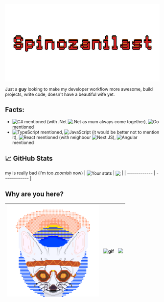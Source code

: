 <div align="center">

[![spinozanilast](https://raw.githubusercontent.com/Spinozanilast/spinozanilast/refs/heads/master/assets/spinozanilast-nickname-outlined.png)](https://spinozanilast.github.io/personal/)

</div>

Just a **guy** looking to make my developer workflow more awesome, build projects, write code, doesn't have a beautiful wife yet.

## Facts: 
* ![C#](https://img.shields.io/badge/c%23-%23239120.svg?style=for-the-badge&logo=csharp&logoColor=white) mentioned (with .Net 	![.Net](https://img.shields.io/badge/.NET-5C2D91?style=for-the-badge&logo=.net&logoColor=white) as mum always come together), ![Go](https://img.shields.io/badge/go-%2300ADD8.svg?style=for-the-badge&logo=go&logoColor=white) mentioned
* ![TypeScript](https://img.shields.io/badge/typescript-%23007ACC.svg?style=for-the-badge&logo=typescript&logoColor=white) mentioned, ![JavaScript](https://img.shields.io/badge/javascript-%23323330.svg?style=for-the-badge&logo=javascript&logoColor=%23F7DF1E) (it would be better not to mention it), ![React](https://img.shields.io/badge/react-%2320232a.svg?style=for-the-badge&logo=react&logoColor=%2361DAFB) mentioned (with neighbour ![Next JS](https://img.shields.io/badge/Next-black?style=for-the-badge&logo=next.js&logoColor=white)), ![Angular](https://img.shields.io/badge/angular-%23DD0031.svg?style=for-the-badge&logo=angular&logoColor=white) mentioned

## 📈 GitHub Stats
my is really bad (i'm too *zoomish* now)
| <img align="center" src="https://github-readme-stats.vercel.app/api?username=spinozanilast&show_icons=true&theme=radical" alt="Your stats" /> | <img align="center" src="https://github-readme-stats.vercel.app/api/top-langs/?username=spinozanilast&layout=compact&theme=radical&hide=html,css" /> |
| ------------- | ------------- |

## Why are you here?

|  <img src="assets/spinozanilast.gif" width="300"  /> | ![gif](https://media2.giphy.com/media/v1.Y2lkPTc5MGI3NjExenJ2bHdkbW1jNnBjMHZrY2FieW1tcGE4bzBwMmxjMmoyOW13bnR3dyZlcD12MV9pbnRlcm5hbF9naWZfYnlfaWQmY3Q9Zw/GJzcpHBkDuHDWUghUw/giphy.gif)| <img src="https://media1.giphy.com/media/v1.Y2lkPTc5MGI3NjExZXNid25ieXN4cGJtam9vZmE1dmhjcWg1bWJzc3BlcWo3eGtjdnltMCZlcD12MV9pbnRlcm5hbF9naWZfYnlfaWQmY3Q9Zw/EwjwdDEOyMZZLVUxWN/giphy.gif"/> | 
| ------------- | ------------- | ------------- |

